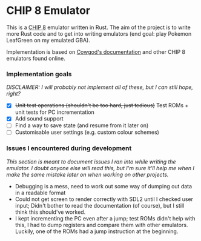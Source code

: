 # CHIP 8 Emulator

This is a [CHIP 8](https://en.wikipedia.org/wiki/CHIP-8) emulator written in Rust. The aim of the project is to write more Rust code and to get into writing emulators (end goal: play Pokemon LeafGreen on my emulated GBA).

Implementation is based on [Cowgod's documentation](http://devernay.free.fr/hacks/chip8/C8TECH10.HTM#2.1) and other CHIP 8 emulators found online.

### **Implementation goals**

*DISCLAIMER: I will probably not implement all of these, but I can still hope, right?*

- [x] ~~Unit test operations (shouldn't be too hard, just tedious)~~ Test ROMs + unit tests for PC incrementation
- [x] Add sound support
- [ ] Find a way to save state (and resume from it later on)
- [ ] Customisable user settings (e.g. custom colour schemes)

### **Issues I encountered during development**

*This section is meant to document issues I ran into while writing the emulator. I doubt anyone else will read this, but I'm sure it'll help me when I make the same mistake later on when working on other projects.*

- Debugging is a mess, need to work out some way of dumping out data in a readable format
- Could not get screen to render correctly with SDL2 until I checked user input; Didn't bother to read the documentation (of course), but I still think this should've worked.
- I kept incrementing the PC even after a jump; test ROMs didn't help with this, I had to dump registers and compare them with other emulators. Luckily, one of the ROMs had a jump instruction at the beginning.